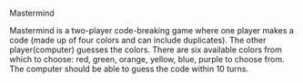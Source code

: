 Mastermind

Mastermind is a two-player code-breaking game where one player makes a code (made up of four colors and can include duplicates). The other player(computer) guesses the colors. There are six available colors from which to choose: red, green, orange, yellow, blue, purple to choose from. The computer should be able to guess the code within 10 turns.